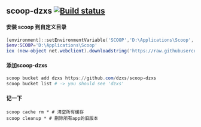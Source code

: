 ## scoop-dzxs [![Build status](https://ci.appveyor.com/api/projects/status/0efmivy9k38cc3ae?svg=true)](https://ci.appveyor.com/project/dzxs/scoop-dzxs)

#### 安装 scoop 到自定义目录

```powershell
[environment]::setEnvironmentVariable('SCOOP','D:\Applications\Scoop','User')
$env:SCOOP='D:\Applications\Scoop'
iex (new-object net.webclient).downloadstring('https://raw.githubusercontent.com/lukesampson/scoop/master/bin/install.ps1')
```
#### 添加scoop-dzxs
```powershell
scoop bucket add dzxs https://github.com/dzxs/scoop-dzxs
scoop bucket list # -> you should see 'dzxs'
```

#### 记一下
```
scoop cache rm * # 清空所有缓存
scoop cleanup * # 删除所有app的旧版本
```